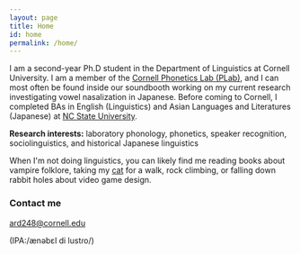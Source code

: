 ```yaml
---
layout: page
title: Home
id: home
permalink: /home/
---
```


I am a second-year Ph.D student in the Department of Linguistics at Cornell University. I am a member of the <a target="_blank" rel="noopener" href="https://conf.ling.cornell.edu/">Cornell Phonetics Lab (PLab)</a>, and I can most often be found inside our soundbooth working on my current research investigating vowel nasalization in Japanese. Before coming to Cornell, I completed BAs in English (Linguistics) and Asian Languages and Literatures (Japanese) at <a target="_blank" rel="noopener" href="https://linguistics.chass.ncsu.edu/">NC State University</a>. 

<b>Research interests:</b> laboratory phonology, phonetics, speaker recognition, sociolinguistics, and historical Japanese linguistics

<!-- link 'cat' to an image of corny --> 
When I'm not doing linguistics, you can likely find me reading books about vampire folklore, taking my <a target="_blank" rel="noopener" href="https://annabelledilustro.github.io/annabelledilustro/folder/corny_walk.jpg" >cat</a> for a walk, rock climbing, or falling down rabbit holes about video game design. 

### Contact me

[ard248@cornell.edu](mailto:ard248@cornell.edu)

(IPA:/ænəbɛl di lustɾo/)
